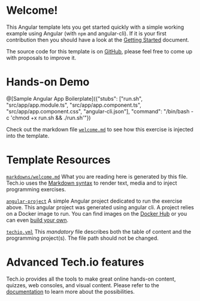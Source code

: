 # Welcome!

This Angular template lets you get started quickly with a simple working example using Angular (with `npm` and angular-cli). If it is your first contribution then you should have a look at the [Getting Started](https://tech.io/doc/getting-started-create-playground) document.

The source code for this template is on [GitHub](https://github.com/CodinGame/angular-template), please feel free to come up with proposals to improve it.

# Hands-on Demo

@[Sample Angular App Boilerplate]({"stubs": ["run.sh", "src/app/app.module.ts", "src/app/app.component.ts", "src/app/app.component.css", "angular-cli.json"], "command": "/bin/bash -c 'chmod +x run.sh && ./run.sh'"})

Check out the markdown file [`welcome.md`](https://github.com/CodinGame/angular-template/blob/master/markdowns/welcome.md) to see how this exercise is injected into the template.

# Template Resources

[`markdowns/welcome.md`](https://github.com/CodinGame/angular-template/blob/master/markdowns/welcome.md)
What you are reading here is generated by this file. Tech.io uses the [Markdown syntax](https://tech.io/doc/reference-markdowns) to render text, media and to inject programming exercises.


[`angular-project`](https://github.com/CodinGame/angular-template/tree/master/java-project)
A simple Angular project dedicated to run the exercise above. This angular project was generated using angular cli. A project relies on a Docker image to run. You can find images on the [Docker Hub](https://hub.docker.com/explore/) or you can even [build your own](https://tech.io/doc/reference-runner).


[`techio.yml`](https://github.com/CodinGame/angular-template/blob/master/techio.yml)
This *mandatory* file describes both the table of content and the programming project(s). The file path should not be changed.


# Advanced Tech.io features

Tech.io provides all the tools to make great online hands-on content, quizzes, web consoles, and visual content. Please refer to the [documentation](https://tech.io/doc) to learn more about the possibilities.
